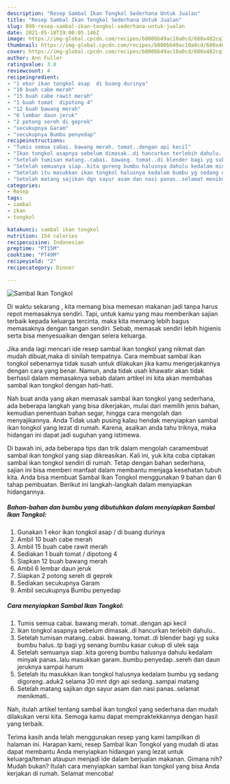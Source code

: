 ```yaml
---
description: "Resep Sambal Ikan Tongkol Sederhana Untuk Jualan"
title: "Resep Sambal Ikan Tongkol Sederhana Untuk Jualan"
slug: 899-resep-sambal-ikan-tongkol-sederhana-untuk-jualan
date: 2021-05-18T19:00:05.146Z
image: https://img-global.cpcdn.com/recipes/b800bb49ac10a0cd/680x482cq70/sambal-ikan-tongkol-foto-resep-utama.jpg
thumbnail: https://img-global.cpcdn.com/recipes/b800bb49ac10a0cd/680x482cq70/sambal-ikan-tongkol-foto-resep-utama.jpg
cover: https://img-global.cpcdn.com/recipes/b800bb49ac10a0cd/680x482cq70/sambal-ikan-tongkol-foto-resep-utama.jpg
author: Ann Fuller
ratingvalue: 3.8
reviewcount: 4
recipeingredient:
- "1 ekor ikan tongkol asap  di buang durinya"
- "10 buah cabe merah"
- "15 buah cabe rawit merah"
- "1 buah tomat  dipotong 4"
- "12 buah bawang merah"
- "6 lembar daun jeruk"
- "2 potong sereh di geprek"
- "secukupnya Garam"
- "secukupnya Bumbu penyedap"
recipeinstructions:
- "Tumis semua cabai. bawang merah. tomat..dengan api kecil"
- "Ikan tongkol asapnya sebelum dimasak..di hancurkan terlebih dahulu.."
- "Setelah tumisan matang..cabai. bawang. tomat..di blender bagi yg suka bumbu halus..tp bagi yg senang bumbu kasar cukup di ulek saja"
- "Setelah semuanya siap..kita goreng bumbu halusnya dahulu kedalam minyak panas..lalu masukkan garam..bumbu penyedap..sereh dan daun jeruknya sampai harum"
- "Setelah itu masukkan ikan tongkol halusnya kedalam bumbu yg sedang digoreng..aduk2 selama 30 mnt dgn api sedang..sampai matang"
- "Setelah matang sajikan dgn sayur asam dan nasi panas..selamat menikmati.."
categories:
- Resep
tags:
- sambal
- ikan
- tongkol

katakunci: sambal ikan tongkol 
nutrition: 154 calories
recipecuisine: Indonesian
preptime: "PT15M"
cooktime: "PT49M"
recipeyield: "2"
recipecategory: Dinner

---
```



![Sambal Ikan Tongkol](https://img-global.cpcdn.com/recipes/b800bb49ac10a0cd/680x482cq70/sambal-ikan-tongkol-foto-resep-utama.jpg)

Di waktu  sekarang , kita memang bisa memesan makanan jadi tanpa harus repot memasaknya sendiri. Tapi, untuk kamu yang mau memberikan sajian terbaik kepada keluarga tercinta, maka kita memang lebih bagus memasaknya dengan tangan sendiri. Sebab, memasak sendiri lebih higienis serta bisa menyesuaikan dengan selera keluarga.

Jika anda lagi mencari ide resep sambal ikan tongkol yang nikmat dan mudah dibuat,maka di sinilah tempatnya. Cara membuat sambal ikan tongkol  sebenarnya tidak susah untuk dilakukan jika kamu mengerjakannya dengan cara yang benar. Namun, anda tidak usah khawatir akan tidak berhasil dalam memasaknya 
sebab dalam artikel ini kita akan membahas sambal ikan tongkol dengan hati-hati.  



Nah buat anda yang akan memasak sambal ikan tongkol yang sederhana, ada beberapa langkah yang bisa dikerjakan, mulai dari memilih jenis bahan, kemudian penentuan bahan segar, hingga cara mengolah dan menyajikannya. Anda Tidak usah pusing kalau hendak menyiapkan sambal ikan tongkol yang lezat di rumah. Karena, asalkan anda  tahu triknya, maka hidangan ini dapat jadi suguhan yang istimewa.

Di bawah ini, ada beberapa tips dan trik dalam mengolah caramembuat sambal ikan tongkol yang siap dikreasikan. Kali ini, yuk kita coba ciptakan sambal ikan tongkol sendiri di rumah. Tetap dengan bahan sederhana, sajian ini bisa memberi manfaat dalam membantu menjaga kesehatan tubuh kita. Anda bisa membuat Sambal Ikan Tongkol menggunakan 9 bahan dan 6 tahap pembuatan. Berikut ini langkah-langkah dalam menyiapkan hidangannya.

<!--inarticleads1-->

##### Bahan-bahan dan bumbu yang dibutuhkan dalam menyiapkan Sambal Ikan Tongkol:

1. Gunakan 1 ekor ikan tongkol asap / di buang durinya
1. Ambil 10 buah cabe merah
1. Ambil 15 buah cabe rawit merah
1. Sediakan 1 buah tomat / dipotong 4
1. Siapkan 12 buah bawang merah
1. Ambil 6 lembar daun jeruk
1. Siapkan 2 potong sereh di geprek
1. Sediakan secukupnya Garam
1. Ambil secukupnya Bumbu penyedap




<!--inarticleads2-->

##### Cara menyiapkan Sambal Ikan Tongkol:

1. Tumis semua cabai. bawang merah. tomat..dengan api kecil
1. Ikan tongkol asapnya sebelum dimasak..di hancurkan terlebih dahulu..
1. Setelah tumisan matang..cabai. bawang. tomat..di blender bagi yg suka bumbu halus..tp bagi yg senang bumbu kasar cukup di ulek saja
1. Setelah semuanya siap..kita goreng bumbu halusnya dahulu kedalam minyak panas..lalu masukkan garam..bumbu penyedap..sereh dan daun jeruknya sampai harum
1. Setelah itu masukkan ikan tongkol halusnya kedalam bumbu yg sedang digoreng..aduk2 selama 30 mnt dgn api sedang..sampai matang
1. Setelah matang sajikan dgn sayur asam dan nasi panas..selamat menikmati..




Nah, itulah artikel tentang  sambal ikan tongkol  yang sederhana dan mudah dilakukan versi kita. Semoga kamu dapat mempraktekkannya dengan hasil yang terbaik. 

Terima kasih anda telah menggunakan resep yang kami tampilkan di halaman ini. Harapan kami, resep  Sambal Ikan Tongkol yang mudah di atas dapat membantu Anda menyiapkan hidangan yang lezat untuk keluarga/teman ataupun menjadi ide dalam berjualan makanan. Gimana nih? Mudah bukan? Itulah cara menyiapkan sambal ikan tongkol yang bisa Anda kerjakan di rumah. Selamat mencoba!

